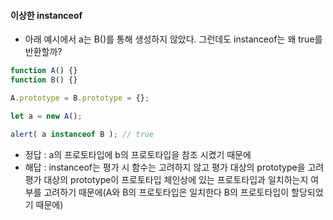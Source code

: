 #### 이상한 instanceof
  * 아래 예시에서 a는 B()를 통해 생성하지 않았다. 그런데도 instanceof는 왜 true를 반환할까?
```js
function A() {}
function B() {}

A.prototype = B.prototype = {};

let a = new A();

alert( a instanceof B ); // true
```
  * 정답 : a의 프로토타입에 b의 프로토타입을 참조 시켰기 때문에 
  * 해답 : instanceof는 평가 시 함수는 고려하지 않고 평가 대상의 prototype을 고려 평가 대상의 prototype이 프로토타입 체인상에 있는 프로토타입과 일치하는지 여부를 고려하기 때문에(A와 B의 프로토타입은 일치한다 B의 프로토타입이 할당되었기 때문에) 

